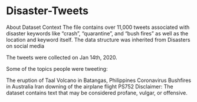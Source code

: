 # Disaster-Tweets

About Dataset
Context
The file contains over 11,000 tweets associated with disaster keywords like “crash”, “quarantine”, and “bush fires” as well as the location and keyword itself. The data structure was inherited from Disasters on social media

The tweets were collected on Jan 14th, 2020.

Some of the topics people were tweeting:

The eruption of Taal Volcano in Batangas, Philippines
Coronavirus
Bushfires in Australia
Iran downing of the airplane flight PS752
Disclaimer: The dataset contains text that may be considered profane, vulgar, or offensive.
